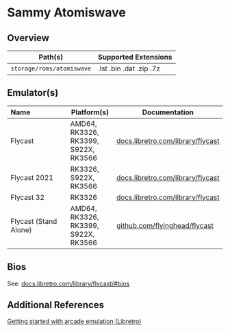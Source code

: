 # Sammy Atomiswave

## Overview

| Path(s) | Supported Extensions |
| --- | --- |
| `storage/roms/atomiswave` | .lst .bin .dat .zip .7z |

## Emulator(s)

| Name&nbsp;&nbsp;&nbsp;&nbsp;&nbsp;&nbsp;&nbsp;&nbsp;&nbsp;&nbsp;&nbsp;&nbsp;&nbsp;&nbsp;&nbsp;&nbsp;&nbsp;&nbsp; | Platform(s) | Documentation |
| --- | --- | --- |
| Flycast | AMD64, RK3326, RK3399, S922X, RK3566 | [docs.libretro.com/library/flycast](https://docs.libretro.com/library/flycast/) |
| Flycast 2021 | RK3326, S922X, RK3566 | [docs.libretro.com/library/flycast](https://docs.libretro.com/library/flycast/) |
| Flycast 32 | RK3326 | [docs.libretro.com/library/flycast](https://docs.libretro.com/library/flycast/) |
| Flycast (Stand Alone) | AMD64, RK3326, RK3399, S922X, RK3566 | [github.com/flyinghead/flycast](https://github.com/flyinghead/flycast/) |

## Bios

See: [docs.libretro.com/library/flycast/#bios](https://docs.libretro.com/library/flycast/#bios)

## Additional References

[Getting started with arcade emulation (Libretro)](https://docs.libretro.com/guides/arcade-getting-started/)
